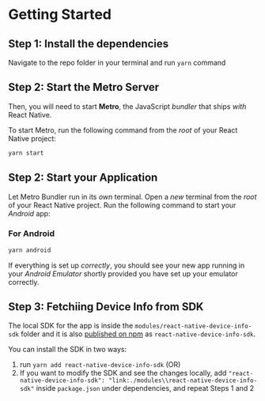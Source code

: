 # Getting Started

## Step 1: Install the dependencies

Navigate to the repo folder in your terminal and run `yarn` command

## Step 2: Start the Metro Server

Then, you will need to start **Metro**, the JavaScript _bundler_ that ships _with_ React Native.

To start Metro, run the following command from the _root_ of your React Native project:

```bash
yarn start
```

## Step 2: Start your Application

Let Metro Bundler run in its _own_ terminal. Open a _new_ terminal from the _root_ of your React Native project. Run the following command to start your _Android_ app:

### For Android

```bash
yarn android
```

If everything is set up _correctly_, you should see your new app running in your _Android Emulator_ shortly provided you have set up your emulator correctly.

## Step 3: Fetchiing Device Info from SDK

The local SDK for the app is inside the `modules/react-native-device-info-sdk` folder and it is also [published on npm](https://www.npmjs.com/package/react-native-device-info-sdk) as `react-native-device-info-sdk`.

You can install the SDK in two ways:

1. run `yarn add react-native-device-info-sdk` (OR)
2. If you want to modify the SDK and see the changes locally, add `"react-native-device-info-sdk": "link:./modules\\react-native-device-info-sdk"` inside `package.json` under dependencies, and repeat Steps 1 and 2
